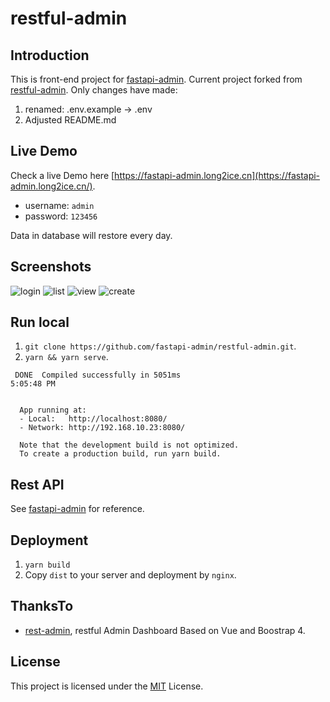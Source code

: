 # restful-admin

## Introduction

This is front-end project for [fastapi-admin](https://github.com/long2ice/fastapi-admin).
Current project forked from [restful-admin](https://github.com/fastapi-admin/restful-admin.git). Only changes have made:
1. renamed:    .env.example -> .env
2. Adjusted README.md

## Live Demo

Check a live Demo here [https://fastapi-admin.long2ice.cn](https://fastapi-admin.long2ice.cn/).

- username: `admin`
- password: `123456`

Data in database will restore every day.

## Screenshots

![login](https://github.com/long2ice/restful-admin/raw/master/screenshots/login.png)
![list](https://github.com/long2ice/restful-admin/raw/master/screenshots/list.png)
![view](https://github.com/long2ice/restful-admin/raw/master/screenshots/view.png)
![create](https://github.com/long2ice/restful-admin/raw/master/screenshots/create.png)

## Run local

1. `git clone https://github.com/fastapi-admin/restful-admin.git`.
2.  `yarn && yarn serve`.

```log
 DONE  Compiled successfully in 5051ms                                                                                                                                          5:05:48 PM


  App running at:
  - Local:   http://localhost:8080/
  - Network: http://192.168.10.23:8080/

  Note that the development build is not optimized.
  To create a production build, run yarn build.

```

## Rest API

See [fastapi-admin](https://github.com/long2ice/fastapi-admin) for reference.

## Deployment

1. `yarn build`
2. Copy `dist` to your server and deployment by `nginx`.

## ThanksTo

- [rest-admin](https://github.com/wxs77577/rest-admin), restful Admin Dashboard Based on Vue and Boostrap 4.

## License

This project is licensed under the [MIT](https://github.com/long2ice/restful-admin/blob/master/LICENSE) License.
